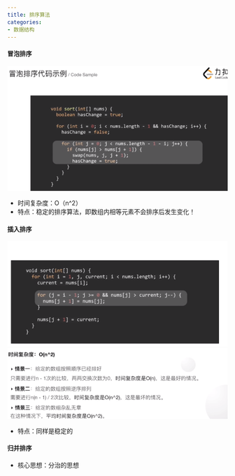 ```yaml
---
title: 排序算法
categories:
- 数据结构
---
```


#### 冒泡排序

![冒泡排序示例:](/img/1585903822933.png)

* 时间复杂度：O（n^2）
* 特点：稳定的排序算法，即数组内相等元素不会排序后发生变化！

#### 插入排序


![插入排序示例](/img/1585907380155.png)
![插入排序时间复杂度](/img/1585908731720.png)

* 特点：同样是稳定的

#### 归并排序

* 核心思想：分治的思想


